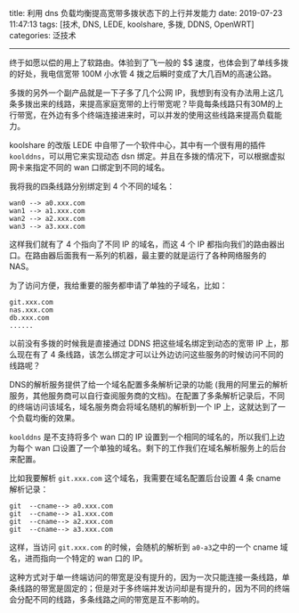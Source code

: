 title: 利用 dns 负载均衡提高宽带多拨状态下的上行并发能力
date: 2019-07-23 11:47:13
tags: [技术, DNS, LEDE, koolshare, 多拨, DDNS, OpenWRT]
categories: 泛技术

------

终于如愿以偿的用上了软路由。体验到了飞一般的 $$ 速度，也体会到了单线多拨的好处，我电信宽带 100M 小水管 4 拨之后瞬时变成了大几百M的高速公路。

多拨的另外一个副产品就是一下子多了几个公网 IP，我想到有没有办法用上这几条多拨出来的线路，来提高家庭宽带的上行带宽呢？毕竟每条线路只有30M的上行带宽，在外边有多个终端连接进来时，可以并发的使用这些线路来提高负载能力。

<!-- more -->

koolshare 的改版 LEDE 中自带了一个软件中心，其中有一个很有用的插件 `koolddns`，可以用它来实现动态 dsn 绑定。并且在多拨的情况下，可以根据虚拟网卡来指定不同的 wan 口绑定到不同的域名。

我将我的四条线路分别绑定到 4 个不同的域名：

```
wan0 --> a0.xxx.com
wan1 --> a1.xxx.com
wan2 --> a2.xxx.com
wan3 --> a3.xxx.com
```

这样我们就有了 4 个指向了不同 IP 的域名，而这 4 个 IP 都指向我们的路由器出口。在路由器后面我有一系列的机器，最主要的就是运行了各种网络服务的 NAS。

为了访问方便，我给重要的服务都申请了单独的子域名，比如：

```
git.xxx.com
nas.xxx.com
db.xxx.com
......
```

以前没有多拨的时候我是直接通过 DDNS 把这些域名绑定到动态的宽带 IP 上，那么现在有了 4 条线路，该怎么绑定才可以让外边访问这些服务的时候访问不同的线路呢？

DNS的解析服务提供了给一个域名配置多条解析记录的功能 (我用的阿里云的解析服务，其他服务商可以自行查阅服务商的文档)。在配置了多条解析记录后，不同的终端访问该域名，域名服务商会将域名随机的解析到一个 IP 上，这就达到了一个负载均衡的效果。

`koolddns` 是不支持将多个 wan 口的 IP 设置到一个相同的域名的，所以我们上边为每个 wan 口设置了一个单独的域名。剩下的工作我们在域名解析服务上的后台来配置。

比如我要解析 `git.xxx.com` 这个域名，我需要在域名配置后台设置 4 条 cname 解析记录：

```
git  --cname--> a0.xxx.com
git  --cname--> a1.xxx.com
git  --cname--> a2.xxx.com
git  --cname--> a3.xxx.com
```

这样，当访问 `git.xxx.com` 的时候，会随机的解析到 `a0-a3`之中的一个 cname 域名，进而指向一个特定的 wan 口的 IP。

这种方式对于单一终端访问的带宽是没有提升的，因为一次只能连接一条线路，单条线路的带宽是固定的；但是对于多终端并发访问却是有提升的，因为不同的终端会分配不同的线路，多条线路之间的带宽是互不影响的。

